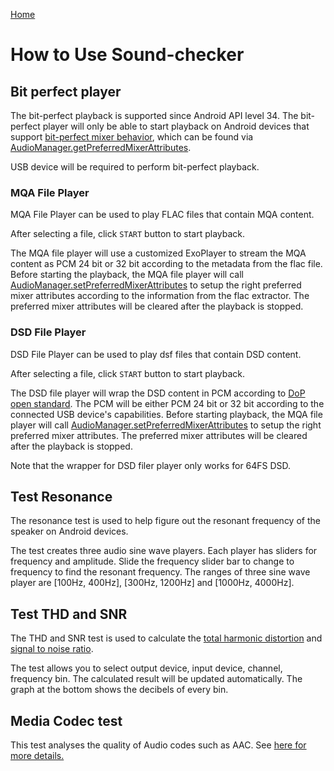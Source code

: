 [Home](../README.md)

# How to Use Sound-checker

## Bit perfect player

The bit-perfect playback is supported since Android API level 34. The bit-perfect player will only
be able to start playback on Android devices that support [bit-perfect mixer behavior](https://developer.android.com/reference/android/media/AudioMixerAttributes#MIXER_BEHAVIOR_BIT_PERFECT),
which can be found via [AudioManager.getPreferredMixerAttributes](https://developer.android.com/reference/kotlin/android/media/AudioManager?hl=en#getpreferredmixerattributes).

USB device will be required to perform bit-perfect playback.

### MQA File Player

MQA File Player can be used to play FLAC files that contain MQA content.

After selecting a file, click `START` button to start playback.

The MQA file player will use a customized ExoPlayer to stream the MQA content as PCM 24 bit or 32 bit
according to the metadata from the flac file. Before starting the playback, the MQA file player
will call [AudioManager.setPreferredMixerAttributes](https://developer.android.com/reference/kotlin/android/media/AudioManager?hl=en#setpreferredmixerattributes)
to setup the right preferred mixer attributes according to the information from the flac extractor.
The preferred mixer attributes will be cleared after the playback is stopped.

### DSD File Player

DSD File Player can be used to play dsf files that contain DSD content.

After selecting a file, click `START` button to start playback.

The DSD file player will wrap the DSD content in PCM according to [DoP open standard](https://dsd-guide.com/dop-open-standard).
The PCM will be either PCM 24 bit or 32 bit according to the connected USB device's capabilities.
Before starting playback, the MQA file player will call [AudioManager.setPreferredMixerAttributes](https://developer.android.com/reference/kotlin/android/media/AudioManager?hl=en#setpreferredmixerattributes)
to setup the right preferred mixer attributes. The preferred mixer attributes will be cleared after
the playback is stopped.

Note that the wrapper for DSD filer player only works for 64FS DSD.

## Test Resonance

The resonance test is used to help figure out the resonant frequency of the speaker on Android devices.

The test creates three audio sine wave players. Each player has sliders for frequency and amplitude.
Slide the frequency slider bar to change to frequency to find the resonant frequency. The ranges of
three sine wave player are [100Hz, 400Hz], [300Hz, 1200Hz] and [1000Hz, 4000Hz].

## Test THD and SNR

The THD and SNR test is used to calculate the [total harmonic distortion](https://en.wikipedia.org/wiki/Total_harmonic_distortion) and [signal to noise ratio](https://en.wikipedia.org/wiki/Signal-to-noise_ratio).

The test allows you to select output device, input device, channel, frequency bin.
The calculated result will be updated automatically.
The graph at the bottom shows the decibels of every bin.

## Media Codec test

This test analyses the quality of Audio codes such as AAC.
See [here for more details.](/docs/MediaCodecTests.md)
